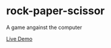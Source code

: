 # rock-paper-scissor
A game angainst the computer

[Live Demo](https://mrcinzza.github.io/rock-paper-scissor/)
